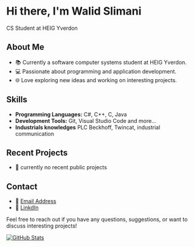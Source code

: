 # Hi there, I'm Walid Slimani 
CS Student at HEIG Yverdon

## About Me
- 📚 Currently a software computer systems student at HEIG Yverdon.
- 💻 Passionate about programming and application development.
- 🌐 Love exploring new ideas and working on interesting projects.

## Skills
- **Programming Languages:** C#, C++, C, Java
- **Development Tools:** Git, Visual Studio Code and more...
- **Industrials knowledges** PLC Beckhoff, Twincat, industrial communication

## Recent Projects
- 🚀 currently no recent public projects

## Contact
- 📧 [Email Address](mailto:walid.slimani@hes-so.ch)
- 🔗 [LinkdIn](www.linkedin.com/in/walid-slimani-0597bb210)

Feel free to reach out if you have any questions, suggestions, or want to discuss interesting projects!

[![GitHub Stats](https://github-readme-stats.vercel.app/api?username=SlWa99&show_icons=true)](https://github.com/SlWa99)
